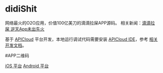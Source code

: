 # didiShit

网络最火的O2O应用，价值100亿美刀的滴滴拉屎APP源码。
相关新闻：[滴滴拉屎 逆天App未出先火](http://gd.sina.com.cn/4g/news/2015-03-13/16331346.html?qq-pf-to=pcqq.group)

基于 [APICloud](http://www.apicloud.com/) 平台开发，本地运行调试代码需要安装 [APICloud IDE](http://docs.apicloud.com/APICloud/download)，参考
[相关开发文档](http://docs.apicloud.com/%E7%AB%AFAPI/api)。

#APP二维码

[iOS 平台](https://github.com/jinlong/didiShit/blob/master/didiShit-ios.png) 
[Android 平台](https://github.com/jinlong/didiShit/blob/master/didiShit-and.png)










